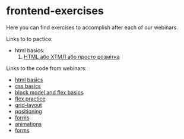 # frontend-exercises
Here you can find exercises to accomplish after each of our webinars.

Links to to pactice:
* html basics:
    1) [HTML або ХТМЛ або просто розмітка](html-basics/practice-1.md)

Links to the code from webinars:
* [html basics](webinars-code/01--html-basics)
* [css basics](webinars-code/02--css-basics/)
* [block model and flex basics](webinars-code/4--block-model_flex-basics/)
* [flex practice](webinars-code/05--flex-practice/)
* [grid-layout](webinars-code/06--grid-layout/)
* [positioning](webinars-code/07--positioning/)
* [forms](webinars-code/08--forms/)
* [animations](webinars-code/09--animations/)
* [forms](webinars-code/10--media-queries/)
